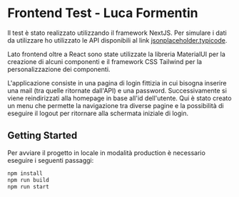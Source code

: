 # Frontend Test - Luca Formentin

Il test è stato realizzato utilizzando il framework NextJS. Per simulare i dati da utilizzare ho utilizzato le API disponibili al link [jsonplaceholder.typicode](https://jsonplaceholder.typicode.com/).

Lato frontend oltre a React sono state utilizzate la libreria MaterialUI per la creazione di alcuni componenti e il framework CSS Tailwind per la personalizzazione dei componenti.

L'applicazione consiste in una pagina di login fittizia in cui bisogna inserire una mail (tra quelle ritornate dall'API) e una password. Successivamente si viene reindirizzati alla homepage in base all'id dell'utente.
Qui è stato creato un menu che permette la navigazione tra diverse pagine e la possibilità di eseguire il logout per ritornare alla schermata iniziale di login.

## Getting Started

Per avviare il progetto in locale in modalità production è necessario eseguire i seguenti passaggi: 

```bash
npm install
npm run build
npm run start
```
